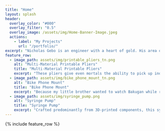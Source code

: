 ```yaml
---
title: "Home"
layout: splash
header:
  overlay_color: "#000"
  overlay_filter: "0.5"
  overlay_image: /assets/img/Home-Banner-Image.jpeg
  actions:
    - label: "My Projects"
      url: "/portfolio/"
excerpt: "Nicholas Gebo is an engineer with a heart of gold. His area of expertise would be listed, but it would be quicker to list the few things he has yet to master: Sculpting, Line Dancing, and of course, Kung Fu."
feature_row:
  - image_path: assets/img/printable_pliers_tn.png
    alt: "Multi-Material Printable Pliers"
    title: "Multi-Material Printable Pliers"
    excerpt: "These pliers give even mortals the ability to pick up individual atoms, neigh, electrons, neigh, grains of sand."
  - image_path: assets/img/bike_phone_mount_tn.png
    alt: "Bike Phone Mount"
    title: "Bike Phone Mount"
    excerpt: "Because my little brother wanted to watch Bakugan while riding his bike (no training wheels)."
  - image_path: assets/img/syringe_pump.png
    alt: "Syringe Pump"
    title: "Syringe Pump"
    excerpt: "Crafted predominantly from 3D-printed components, this syringe pump does everything you'd want it to, and some things you wouldn't."
---
```


{% include feature_row %}

